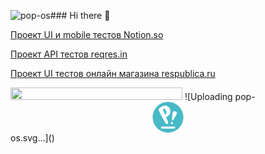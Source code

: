 ![pop-os](https://github.com/vinterbris/vinterbris/assets/21102027/8e5258ef-b5f1-4e56-9cea-aba1f20a1983)### Hi there 👋

[Проект UI и mobile тестов Notion.so](https://github.com/vinterbris/notion-project)

[Проект API тестов reqres.in](https://github.com/vinterbris/reqres-project)

[Проект UI тестов онлайн магазина respublica.ru](https://github.com/vinterbris/respublica-project)

<!--
[Домашние задания для CS50 Python 2023](https://github.com/me50/vinterbris)

[Домашние задания для CS50 2017](https://github.com/vinterbris/Dessumiis)
-->

<img width="275" height="20" src="https://www.codewars.com/users/vinterbris/badges/small"/>
![Uploading pop-<svg height="50" viewBox="0 0 135.46666 135.46667" width="512" xmlns="http://www.w3.org/2000/svg"><g enable-background="new"><circle cx="67.7333441337" cy="67.7333352" fill="#48b9c7" r="67.73333251556" stroke-width=".541866624"/><g fill="#fff" stroke-width="3.784"><g transform="matrix(.14319943139 0 0 .14319943139 -.00005159963 -.14320363317)"><path d="m536 357c-24 51-64 92-120 112l48 125c9 23 17 47 10 69s-39 29-62 5c-44-47-192-343-203-365s-23-40-23-62c1-33 52-67 77-84s74-40 117-41 61 9 86 25c38 25 65 64 75 109s7 80-5 105m-113-54c-9-31-28-61-53-81-5-4-11-9-18-11-46-15-26 62-19 82s26 62 47 83c5 5 10 9 16 10s18-5 23-13 6-14 6-22a128 128 0 0 0 -2-48z" stroke-width="14.3187"/><g stroke-width="3.784"><path d="m625 664c-2 9-7 17-15 22s-27 5-38-4-13-24-10-36 13-25 27-29c29-9 42 23 36 47z"/><path d="m607 573c-18-7-12-103 5-220 5-32 13-48 22-56s36-12 52-9a90 90 0 0 1 49 24c12 11 13 23 9 38s-18 47-29 70l-28 53c-54 96-65 106-80 100z"/></g></g><rect height="9.03111013814" ry="4.48027631395" width="63.21777182615" x="36.12443935911" y="108.37333263499"/></g></g></svg>os.svg…]()

<!--
**vinterbris/vinterbris** is a ✨ _special_ ✨ repository because its `README.md` (this file) appears on your GitHub profile.

Here are some ideas to get you started:

- 🔭 I’m currently working on ...
- 🌱 I’m currently learning ...
- 👯 I’m looking to collaborate on ...
- 🤔 I’m looking for help with ...
- 💬 Ask me about ...
- 📫 How to reach me: ...
- 😄 Pronouns: ...
- ⚡ Fun fact: ...
-->
